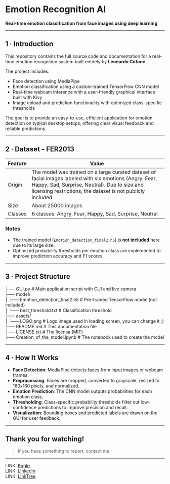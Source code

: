 # Emotion Recognition AI  
**Real-time emotion classification from face images using deep learning**

---

## 1 · Introduction  

This repository contains the full source code and documentation for a real-time emotion recognition system built entirely by **Leonardo Cofone**.

The project includes:  
- Face detection using MediaPipe  
- Emotion classification using a custom-trained TensorFlow CNN model  
- Real-time webcam inference with a user-friendly graphical interface built with Kivy  
- Image upload and prediction functionality with optimized class-specific thresholds  

The goal is to provide an easy-to-use, efficient application for emotion detection on typical desktop setups, offering clear visual feedback and reliable predictions.

---

## 2 · Dataset - FER2013  

| Feature       | Value                                         |
| ------------- | --------------------------------------------- |
| Origin        | The model was trained on a large curated dataset of facial images labeled with six emotions (Angry, Fear, Happy, Sad, Surprise, Neutral). Due to size and licensing restrictions, the dataset is not publicly included. |
| Size          | About 25000 images |
| Classes       | 6 classes: Angry, Fear, Happy, Sad, Surprise, Neutral |

### Notes  
- The trained model (`Emotion_detection_final2.h5`) is **not included** here due to its large size.  
- Optimized probability thresholds per emotion class are implemented to improve prediction accuracy and F1 scores.

---

## 3 · Project Structure  
├── GUI.py                                  # Main application script with GUI and live camera  
├── model/  
│   ├── Emotion_detection_final2.h5         # Pre-trained TensorFlow model (not included)  
│   └── best_threshold.txt                  # Classification threshold  
├── assets/  
│   └── LOGO.png                            # Logo image used in loading screen, you can change it ;)   
├── README.md                               # This documentation file  
├── LICENSE.txt                             # The licensa (MIT)  
├── Creation_of_the_model.ipynb             # The notebook used to create the model

---

## 4 · How It Works  

- **Face Detection**: MediaPipe detects faces from input images or webcam frames.  
- **Preprocessing**: Faces are cropped, converted to grayscale, resized to 160x160 pixels, and normalized.  
- **Emotion Prediction**: The CNN model outputs probabilities for each emotion class.  
- **Thresholding**: Class-specific probability thresholds filter out low-confidence predictions to improve precision and recall.  
- **Visualization**: Bounding boxes and predicted labels are drawn on the GUI for user feedback.

---

## Thank you for watching!
> If you have something to report, contact me
---
LINK: [Kggle](https://www.kaggle.com/zlatan599)  
LINK: [Linkedin](https://www.linkedin.com/in/leonardo-cofone-914228361/)  
LINK:
[LinkTree](https://linktr.ee/Leonardo_Cofone)
